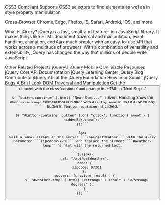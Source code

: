 

CSS3 Compliant
Supports CSS3 selectors to find elements as well as in style property manipulation

Cross-Browser
Chrome, Edge, Firefox, IE, Safari, Android, iOS, and more

What is jQuery?
jQuery is a fast, small, and feature-rich JavaScript library. It makes things like HTML document traversal and manipulation, event handling, animation, and Ajax much simpler with an easy-to-use API that works across a multitude of browsers. With a combination of versatility and extensibility, jQuery has changed the way that millions of people write JavaScript.

Other Related Projects
jQueryUIjQuery Mobile
QUnitSizzle
Resources
jQuery Core API Documentation
jQuery Learning Center
jQuery Blog
Contribute to jQuery
About the jQuery Foundation
Browse or Submit jQuery Bugs
A Brief Look
DOM Traversal and Manipulation
Get the <button> element with the class 'continue' and change its HTML to 'Next Step...'

```$( "button.continue" ).html( "Next Step..." )```
Event Handling
Show the ```#banner-message``` element that is hidden with ```display:none``` in its CSS when any button in ```#button-container``` is clicked.

```var hiddenBox = $( "#banner-message" );
$( "#button-container button" ).on( "click", function( event ) {
  hiddenBox.show();```
});```

Ajax
Call a local script on the server ```/api/getWeather``` with the query parameter ```zipcode=97201``` and replace the element ```#weather-temp```'s html with the returned text.

```$.ajax({
  url: "/api/getWeather",
  data: {
    zipcode: 97201
  },
  success: function( result ) {
    $( "#weather-temp" ).html( "<strong>" + result + "</strong> degrees" );
  }
});```
